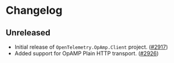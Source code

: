 # Changelog

## Unreleased

* Initial release of `OpenTelemetry.OpAmp.Client` project.
  ([#2917](https://github.com/open-telemetry/opentelemetry-dotnet-contrib/pull/2917))
* Added support for OpAMP Plain HTTP transport.
  ([#2926](https://github.com/open-telemetry/opentelemetry-dotnet-contrib/pull/2926))
